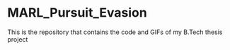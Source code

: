 # MARL_Pursuit_Evasion
This is the repository that contains the code and GIFs of my B.Tech thesis project
